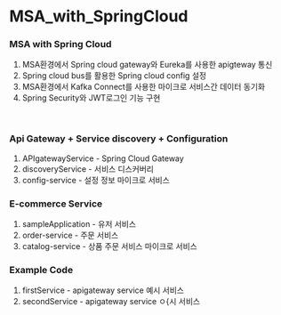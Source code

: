 # MSA_with_SpringCloud
### MSA with Spring Cloud
1. MSA환경에서 Spring cloud gateway와 Eureka를 사용한 apigteway 통신
2. Spring cloud bus를 활용한 Spring cloud config 설정
3. MSA환경에서 Kafka Connect를 사용한 마이크로 서비스간 데이터 동기화
4. Spring Security와 JWT로그인 기능 구현
<br>

### Api Gateway + Service discovery + Configuration
1. APIgatewayService - Spring Cloud Gateway
2. discoveryService - 서비스 디스커버리
3. config-service - 설정 정보 마이크로 서비스

### E-commerce Service
1. sampleApplication - 유저 서비스
2. order-service - 주문 서비스
3. catalog-service - 상품 주문 서비스 마이크로 서비스

### Example Code
1. firstService - apigateway service 예시 서비스
2. secondService - apigateway service ㅇ{시 서비스
